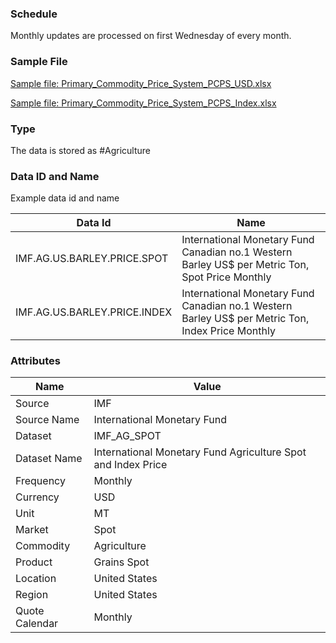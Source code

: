 ### Schedule

Monthly updates are processed on first Wednesday of every month.

### Sample File

[Sample file: Primary_Commodity_Price_System_PCPS_USD.xlsx](pathname:///file-samples/Primary_Commodity_Price_System_PCPS_USD.xlsx)

[Sample file: Primary_Commodity_Price_System_PCPS_Index.xlsx](pathname:///file-samples/Primary_Commodity_Price_System_PCPS_Index.xlsx)

### Type

The data is stored as #Agriculture

### Data ID and Name

Example data id and name

|**Data Id**|**Name**|
|-|-|
|IMF.AG.US.BARLEY.PRICE.SPOT|International Monetary Fund Canadian no.1 Western Barley US$ per Metric Ton, Spot Price Monthly|
|IMF.AG.US.BARLEY.PRICE.INDEX|International Monetary Fund Canadian no.1 Western Barley US$ per Metric Ton, Index Price Monthly|

### Attributes

|Name|Value|
|-|-|
|Source|IMF|
|Source Name|International Monetary Fund|
|Dataset|IMF_AG_SPOT|
|Dataset Name|International Monetary Fund Agriculture Spot and Index Price|
|Frequency|Monthly|
|Currency|USD|
|Unit|MT|
|Market|Spot|
|Commodity|Agriculture|
|Product|Grains Spot|
|Location|United States|
|Region|United States|
|Quote Calendar|Monthly|